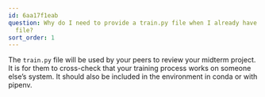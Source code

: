 ```yaml
---
id: 6aa17f1eab
question: Why do I need to provide a train.py file when I already have the notebook.ipynb
  file?
sort_order: 1
---
```


The `train.py` file will be used by your peers to review your midterm project. It is for them to cross-check that your training process works on someone else’s system. It should also be included in the environment in conda or with pipenv.